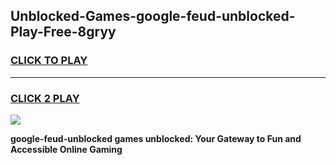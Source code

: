 
## Unblocked-Games-google-feud-unblocked-Play-Free-8gryy
<h3>
<a href="https://premium76.site?title=google-feud-unblocked&ref=10A">CLICK TO PLAY</a></h3>
<hr>

<h3>
<a href="https://premium76.site?title=google-feud-unblocked&ref=10A">CLICK 2 PLAY</a>
  
</h3>

<a href="https://premium76.site?title=google-feud-unblocked&ref=10A"><img src="https://clearcache.store/games.png"></a>


**google-feud-unblocked games unblocked: Your Gateway to Fun and Accessible Online Gaming**
